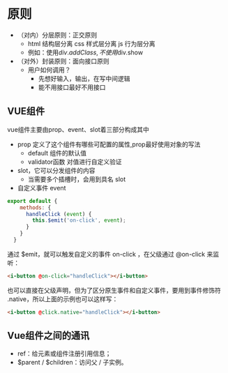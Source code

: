 # 原则

- （对内）分层原则：正交原则
	- html 结构层分离  css  样式层分离   js 行为层分离
	- 例如：使用$div.addClass,不使用$div.show
- （对外）封装原则：面向接口原则
	- 用户如何调用？
		- 先想好输入，输出，在写中间逻辑
		- 能不用接口最好不用接口

## VUE组件
vue组件主要由prop、event、slot着三部分构成其中
- prop 定义了这个组件有哪些可配置的属性,prop最好使用对象的写法
    - default 组件的默认值
    - validator函数 对值进行自定义验证
-  slot，它可以分发组件的内容
    - 当需要多个插槽时，会用到具名 slot
- 自定义事件 event
```javascript
export default {
    methods: {
      handleClick (event) {
        this.$emit('on-click', event);
      }
    }
  }
```
通过 $emit，就可以触发自定义的事件 on-click ，在父级通过 @on-click 来监听：

```html
<i-button @on-click="handleClick"></i-button>
```
也可以直接在父级声明，但为了区分原生事件和自定义事件，要用到事件修饰符 .native，所以上面的示例也可以这样写：
```html
<i-button @click.native="handleClick"></i-button>
```
## Vue组件之间的通讯
- ref：给元素或组件注册引用信息；
- $parent / $children：访问父 / 子实例。


